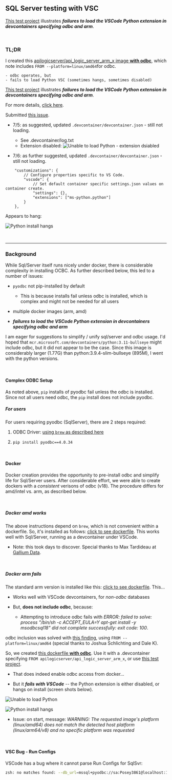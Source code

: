 ## SQL Server testing with VSC

[This test project](https://github.com/ApiLogicServer/beta) illustrates ***failures to load the VSCode Python extension in devcontainers specifying odbc and arm***.  

&nbsp;

### TL;DR

I created this [apilogicserver/api_logic_server_arm_x image **with odbc**](https://github.com/ApiLogicServer/ApiLogicServer-src/blob/main/docker/api_logic_server_arm_x.Dockerfile), which note includes `FROM --platform=linux/amd64`for odbc.

    - odbc operates, but 
    - fails to load Python VSC (sometimes hangs, sometimes disabled)

[This test project](https://github.com/ApiLogicServer/beta) illustrates ***failures to load the VSCode Python extension in devcontainers specifying odbc and arm***.  

For more details, [click here](#docker-arm-fails).

Submitted [this issue](https://github.com/microsoft/vscode-python/issues/21554).

* 7/5: as suggested, updated `.devcontainer/devcontainer.json` - still not loading.
    * See .devcontainer/log.txt
    * Extension disabled: 
    ![Unable to load Python - extension dsiabled](images/vscode/python-disabled.png)  

* 7/6: as further suggested, updated `.devcontainer/devcontainer.json` - still not loading.

```
	"customizations": {
		// Configure properties specific to VS Code.
		"vscode": {
			// Set default container specific settings.json values on container create.
			"settings": {},
			"extensions": ["ms-python.python"]
		}
	},
```
Appears to hang:

![Python install hangs](images/vscode/python-install-hangs.png)

&nbsp;

---

### Background

While Sql/Server itself runs nicely under docker, there is considerable complexity in installing OCBC.  As further described below, this led to a number of issues:

* `pyodbc` not pip-installed by default

    * This is because installs fail unless odbc is installed, which is complex and might not be needed for all users

* multiple docker images (arm, amd)

* ***failures to load the VSCode Python extension in devcontainers specifying odbc and arm***

I am eager for suggestions to simplify / unify sql/server and odbc usage.  I'd hoped that `mcr.microsoft.com/devcontainers/python:3.11-bullseye` might include odbc, but it did not appear to be the case.  Since this image is considerably larger (1.77G) than python:3.9.4-slim-bullseye (895M), I went with the python versions.

&nbsp;

#### Complex ODBC Setup

As noted above, `pip` installs of pyodbc fail unless the odbc is installed.  Since not all users need odbc, the `pip` install does not include pyodbc.

##### For users

For users requiring pyodbc (SqlServer), there are 2 steps required:

1. ODBC Driver: [using `brew` as described here](https://apilogicserver.github.io/Docs/Install-pyodbc/)

2. `pip install pyodbc==4.0.34`

&nbsp;

#### Docker

Docker creation provides the opportunity to pre-install odbc and simplify life for Sql/Server users.  After considerable effort, we were able to create dockers with a *consistent* verisons of odbc (v18).  The procedure differs for amd/intel vs. arm, as described below.

&nbsp;

##### Docker amd works

The above instructions depend on `brew`, which is not convenient within a dockerfile.  So, it's installed as follows: [click to see dockerfile](https://github.com/ApiLogicServer/ApiLogicServer-src/blob/main/docker/api_logic_server.Dockerfile).  This works well with Sql/Server, running as a devcontainer under VSCode.

* Note: this took days to discover.  Special thanks to Max Tardideau at [Gallium Data](https://www.galliumdata.com).


&nbsp;

##### Docker arm fails

The standard arm version is installed like this: [click to see dockerfile](https://github.com/ApiLogicServer/ApiLogicServer-src/blob/main/docker/api_logic_server_arm.Dockerfile).  This...

* Works well with VSCode devcontainers, for *non-odbc* databases

* But, **does not include odbc**, because:

    * Attempting to introduce odbc fails with *ERROR: failed to solve: process "/bin/sh -c ACCEPT_EULA=Y apt-get install -y msodbcsql18" did not complete successfully: exit code: 100*.

odbc inclusion was solved with [this finding](https://stackoverflow.com/questions/71414579/how-to-install-msodbcsql-in-debian-based-dockerfile-with-an-apple-silicon-host), using `FROM --platform=linux/amd64` (special thanks to Joshua Schlichting and Dale K).

So, we created [this dockerfile **with odbc**](https://github.com/ApiLogicServer/ApiLogicServer-src/blob/main/docker/api_logic_server_arm_x.Dockerfile).  Use it with a .devcontainer specifying `FROM apilogicserver/api_logic_server_arm_x`, or use [this test project](https://github.com/ApiLogicServer/beta).

* That does indeed enable odbc access from docker...

* But it ***fails with VSCode*** -- the Python extension is either disabled, or hangs on install (screen shots below).

![Unable to load Python](images/vscode/python-disabled.png)

![Python install hangs](images/vscode/python-install-hangs.png)

* Issue: on start, message: *WARNING: The requested image's platform (linux/amd64) does not match the detected host platform (linux/arm64/v8) and no specific platform was requested*

&nbsp;

#### VSC Bug - Run Configs

VSCode has a bug where it cannot parse Run Configs for SqlSvr:

```bash
zsh: no matches found: --db_url=mssql+pyodbc://sa:Posey3861@localhost:1433/NORTHWND?driver=ODBC+Driver+18+for+SQL+Server&trusted_connection=no&Encrypt=no
```
